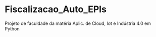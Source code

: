 # Fiscalizacao_Auto_EPIs
Projeto de faculdade da matéria Aplic. de Cloud, Iot e Indústria 4.0 em Python
